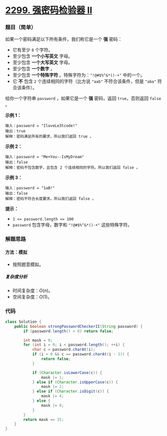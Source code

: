 # [2299. 强密码检验器 II](https://leetcode.cn/problems/strong-password-checker-ii/)

### 题目（简单）

如果一个密码满足以下所有条件，我们称它是一个 **强** 密码：

* 它有至少 `8` 个字符。
* 至少包含 **一个小写英文** 字母。
* 至少包含 **一个大写英文** 字母。
* 至少包含 **一个数字** 。
* 至少包含 **一个特殊字符** 。特殊字符为：`"!@#$%^&*()-+"` 中的一个。
* 它 **不** 包含 `2` 个连续相同的字符（比方说 `"aab"` 不符合该条件，但是 `"aba"` 符合该条件）。

给你一个字符串 `password` ，如果它是一个 **强** 密码，返回 `true`，否则返回 `false` 。

**示例 1：**

```
输入：password = "IloveLe3tcode!"
输出：true
解释：密码满足所有的要求，所以我们返回 true 。
```

**示例 2：**

```
输入：password = "Me+You--IsMyDream"
输出：false
解释：密码不包含数字，且包含 2 个连续相同的字符。所以我们返回 false 。
```

**示例 3：**

```
输入：password = "1aB!"
输出：false
解释：密码不符合长度要求。所以我们返回 false 。
```

**提示：**

* `1 <= password.length <= 100`
* `password` 包含字母，数字和 `"!@#$%^&*()-+"` 这些特殊字符。


### 解题思路

#### 方法：模拟

- 按照题意模拟。

##### 复杂度分析

- 时间复杂度：$O(n)$。
- 空间复杂度：$O(1)$。

### 代码

```java
class Solution {
    public boolean strongPasswordCheckerII(String password) {
        if (password.length() < 8) return false;

        int mask = 0;
        for (int i = 0; i < password.length(); ++i) {
            char c = password.charAt(i);
            if (i > 0 && c == password.charAt(i - 1)) {
                return false;
            }

            if (Character.isLowerCase(c)) {
                mask |= 1;
            } else if (Character.isUpperCase(c)) {
                mask |= 2;
            } else if (Character.isDigit(c)) {
                mask |= 4;
            } else {
                mask |= 8;
            }
        }
        return mask == 15;
    }
}
```
